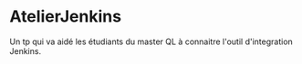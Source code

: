 # AtelierJenkins
Un tp qui va aidé les étudiants du master QL à connaitre l'outil d'integration Jenkins.
